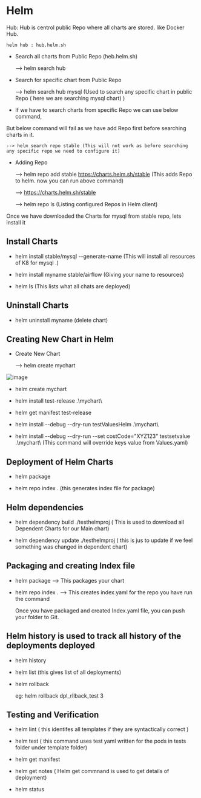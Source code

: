# Helm

Hub: Hub is centrol public Repo where all charts are stored. like Docker Hub.

    helm hub : hub.helm.sh
   
 * Search all charts from Public Repo (heb.helm.sh)

    --> helm search hub 

*  Search for specific chart from Public Repo 
 
    --> helm search hub mysql  (Used to search any specific chart in public Repo ( here we are searching mysql chart) )
 
* If we have to search charts from specific Repo we can use below command,

But below command will fail as we have add Repo first before searching charts in it.

    --> helm search repo stable (This will not work as before searching any specific repo we need to configure it)
 
* Adding Repo 
 
  --> helm repo add stable https://charts.helm.sh/stable  (This adds Repo to helm. now you can run above command)
 
  --> https://charts.helm.sh/stable

  --> helm repo ls  (Listing configured Repos in Helm client)

Once we have downloaded the Charts for mysql from stable repo, lets install it

## Install Charts

  * helm install stable/mysql --generate-name    (This will install all resources of K8 for mysql .)

  * helm install myname stable/airflow  (Giving your name to resources)

  * helm ls   (This lists what all chats are deployed)

## Uninstall Charts 

  * helm uninstall myname <chart-name>  (delete chart)

## Creating New Chart in Helm

* Create New Chart

  --> helm create mychart


![image](https://user-images.githubusercontent.com/63234624/146436793-75310b14-286f-42ff-b412-7b714b4b5ca8.png)
    
   
    
* helm create mychart

* helm install test-release .\mychart\

* helm get manifest test-release

* helm install --debug --dry-run testValuesHelm .\mychart\

* helm install --debug --dry-run --set costCode="XYZ123" testsetvalue .\mychart\   (This command will override keys value from Values.yaml)

## Deployment of Helm Charts

* helm package <complete path of chart>

* helm repo index . (this generates index file for package)

## Helm dependencies

* helm dependency build ./testhelmproj ( This is used to download all Dependent Charts for our Main chart)

* helm dependency update ./testhelmproj ( this is jus to update if we feel something was changed in dependent chart)

## Packaging and creating Index file

* helm package <complete path of Chart>  --> This packages your chart

* helm repo index . --> This creates index.yaml for the repo you have run the command

  Once you have packaged and created Index.yaml file, you can push your folder to Git.

## Helm history is used to track all history of the deployments deployed

* helm history <name of deployment>

* helm list (this gives list of all deployments) 

* helm rollback <name of deployment> <revision to which we want to rollback>

    eg: helm rollback dpl_rllback_test 3

## Testing and Verification

* helm lint <complete path of chart>  ( this identifes all templates if they are syntactically correct )

* helm test <name of deployment> ( this command uses test yaml written for the pods in tests folder under template folder)

* helm get manifest <deployment name>

* helm get notes <deployment name> ( Helm get commnand is used to get details of deployment)

* helm status <deployment name>

